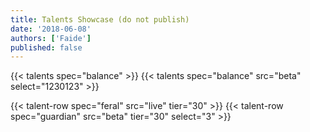 ```yaml
---
title: Talents Showcase (do not publish)
date: '2018-06-08'
authors: ['Faide']
published: false
---
```


{{< talents spec="balance" >}}
{{< talents spec="balance" src="beta" select="1230123" >}}

{{< talent-row spec="feral" src="live" tier="30" >}}
{{< talent-row spec="guardian" src="beta" tier="30" select="3" >}}

